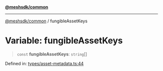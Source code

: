 [**@meshsdk/common**](../README.md)

***

[@meshsdk/common](../globals.md) / fungibleAssetKeys

# Variable: fungibleAssetKeys

> `const` **fungibleAssetKeys**: `string`[]

Defined in: [types/asset-metadata.ts:44](https://github.com/MeshJS/mesh/blob/1abde1553cbd7cf2cf4e40197fc0de9e4a7d0f49/packages/mesh-common/src/types/asset-metadata.ts#L44)
